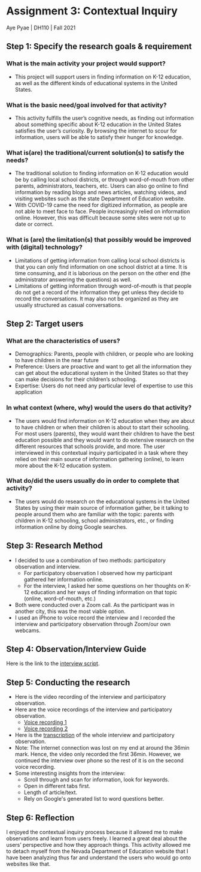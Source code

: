 # Assignment 3: Contextual Inquiry
Aye Pyae | DH110 | Fall 2021

## Step 1: Specify the research goals & requirement
### What is the main activity your project would support?
- This project will support users in finding information on K-12 education, as well as the different kinds of educational systems in the United States.
### What is the basic need/goal involved for that activity?
- This activity fulfills the user’s cognitive needs, as finding out information about something specific about K-12 education in the United States satisfies the user’s curiosity. By browsing the internet to scour for information, users will be able to satisfy their hunger for knowledge.
### What is(are) the traditional/current solution(s) to satisfy the needs?
- The traditional solution to finding information on K-12 education would be by calling local school districts, or through word-of-mouth from other parents, administrators, teachers, etc. Users can also go online to find information by reading blogs and news articles, watching videos, and visiting websites such as the state Department of Education website.
- With COVID-19 came the need for digitized information, as people are not able to meet face to face. People increasingly relied on information online. However, this was difficult because some sites were not up to date or correct.
### What is (are) the limitation(s) that possibly would be improved with (digital) technology?
- Limitations of getting information from calling local school districts is that you can only find information on one school district at a time. It is time consuming, and it is laborious on the person on the other end (the administrator answering the questions) as well.
- Limitations of getting information through word-of-mouth is that people do not get a record of the information they get unless they decide to record the conversations. It may also not be organized as they are usually structured as casual conversations.
## Step 2: Target users
### What are the characteristics of users?
- Demographics: Parents, people with children, or people who are looking to have children in the near future
- Preference: Users are proactive and want to get all the information they can get about the educational system in the United States so that they can make decisions for their children’s schooling.
- Expertise: Users do not need any particular level of expertise to use this application

### In what context (where, why) would the users do that activity?
- The users would find information on K-12 education when they are about to have children or when their children is about to start their schooling. For most users (parents), they would want their children to have the best education possible and they would want to do extensive research on the different resources that schools provide, and more. The user interviewed in this contextual inquiry participated in a task where they relied on their main source of information gathering (online), to learn more about the K-12 education system.

### What do/did the users usually do in order to complete that activity?
- The users would do research on the educational systems in the United States by using their main source of information gather, be it talking to people around them who are familiar with the topic: parents with children in K-12 schooling, school administrators, etc., or finding information online by doing Google searches.

## Step 3: Research Method
- I decided to use a combination of two methods: participatory observation and interview.
  - For participatory observation I observed how my participant gathered her information online.
  - For the interview, I asked her some questions on her thoughts on K-12 education and her ways of finding information on that topic (online, word-of-mouth, etc.)
- Both were conducted over a Zoom call. As the participant was in another city, this was the most viable option. 
- I used an iPhone to voice record the interview and I recorded the interview and participatory observation through Zoom/our own webcams. 

## Step 4: Observation/Interview Guide
Here is the link to the [interview script](https://docs.google.com/document/d/1oC7TAU09VqXrl-MQfNMtIcmsC6M_q7Pm_NolguWY1ss/edit?usp=sharing).

## Step 5: Conducting the research
- Here is the video recording of the interview and participatory observation.
- Here are the voice recordings of the interview and participatory observation.
  - [Voice recording 1](https://drive.google.com/file/d/1mH9n8P2s21Ad2BeqbLjELg2bO3nI432w/view?usp=sharing)
  - [Voice recording 2](https://drive.google.com/file/d/1xgcTc9kldAFaJ3q_79eOsDA5uYddROWC/view?usp=sharing)
- Here is the [transcription](https://docs.google.com/document/d/1sZImq9LjfQ94yjthOUOMOAFBq3M4w4eNNZeGSNLS0cY/edit?usp=sharing) of the whole interview and participatory observation.
- Note: The internet connection was lost on my end at around the 36min mark. Hence, the video only recorded the first 36min. However, we continued the interview over phone so the rest of it is on the second voice recording.
- Some interesting insights from the interview:
  - Scroll through and scan for information, look for keywords.
  - Open in different tabs first.
  - Length of article/text.
  - Rely on Google's generated list to word questions better.

## Step 6: Reflection
I enjoyed the contextual inquiry process because it allowed me to make observations and learn from users freely. I learned a great deal about the users’ perspective and how they approach things. This activity allowed me to detach myself from the Nevada Department of Education website that I have been analyzing thus far and understand the users who would go onto websites like that. 




